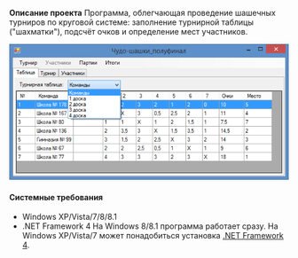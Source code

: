 **Описание проекта**
Программа, облегчающая проведение шашечных турниров по круговой системе: заполнение турнирной таблицы ("шахматки"), подсчёт очков и определение мест участников.

![](Home_turnir-team.png)

#### Системные требования

* Windows XP/Vista/7/8/8.1
* .NET Framework 4
На Windows 8/8.1 программа работает сразу. На Windows XP/Vista/7 может понадобиться установка [.NET Framework 4](http://www.microsoft.com/ru-ru/download/details.aspx?id=17718).

